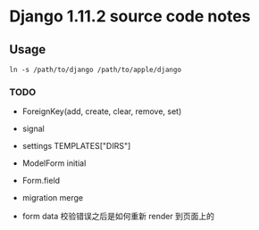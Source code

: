 # Django 1.11.2 source code notes

## Usage

    ln -s /path/to/django /path/to/apple/django

### TODO

-   ForeignKey(add, create, clear, remove, set)

-   signal

-   settings TEMPLATES["DIRS"]

-   ModelForm initial

-   Form.field

-   migration merge

-   form data 校验错误之后是如何重新 render 到页面上的
